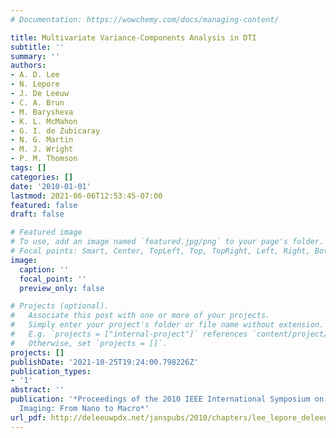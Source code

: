 ```yaml
---
# Documentation: https://wowchemy.com/docs/managing-content/

title: Multivariate Variance-Components Analysis in DTI
subtitle: ''
summary: ''
authors:
- A. D. Lee
- N. Lepore
- J. De Leeuw
- C. A. Brun
- M. Barysheva
- K. L. McMahon
- G. I. de Zubicaray
- N. G. Martin
- M. J. Wright
- P. M. Thomson
tags: []
categories: []
date: '2010-01-01'
lastmod: 2021-06-06T12:53:45-07:00
featured: false
draft: false

# Featured image
# To use, add an image named `featured.jpg/png` to your page's folder.
# Focal points: Smart, Center, TopLeft, Top, TopRight, Left, Right, BottomLeft, Bottom, BottomRight.
image:
  caption: ''
  focal_point: ''
  preview_only: false

# Projects (optional).
#   Associate this post with one or more of your projects.
#   Simply enter your project's folder or file name without extension.
#   E.g. `projects = ["internal-project"]` references `content/project/deep-learning/index.md`.
#   Otherwise, set `projects = []`.
projects: []
publishDate: '2021-10-25T19:24:00.798226Z'
publication_types:
- '1'
abstract: ''
publication: '*Proceedings of the 2010 IEEE International Symposium on Biomedical
  Imaging: From Nano to Macro*'
url_pdf: http://deleeuwpdx.net/janspubs/2010/chapters/lee_lepore_deleeuw_brun_barysheva_mcmahon_dezubicaray_martin_wright_thompson_C_10.pdf
---
```

